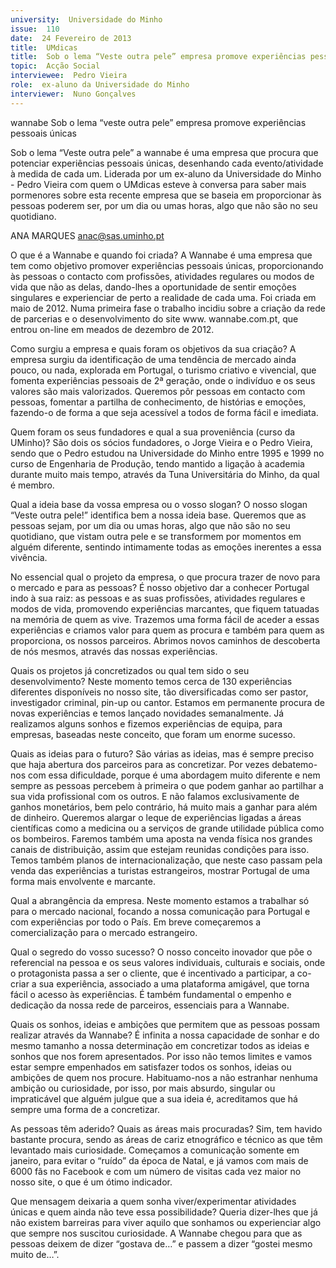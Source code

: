 ```yaml
---
university:  Universidade do Minho
issue:  110
date:  24 Fevereiro de 2013
title:  UMdicas
title:  Sob o lema “Veste outra pele” empresa promove experiências pessoais únicas
topic:  Acção Social
interviewee:  Pedro Vieira
role:  ex-aluno da Universidade do Minho
interviewer:  Nuno Gonçalves
---
```

 

 wannabe Sob o lema “veste outra pele” empresa promove experiências pessoais únicas 

 Sob o lema “Veste outra pele” a wannabe é uma empresa que procura que potenciar experiências pessoais únicas, desenhando cada evento/atividade à medida de cada um. Liderada por um ex-aluno da Universidade do Minho - Pedro Vieira com quem o UMdicas esteve à conversa para saber mais pormenores sobre esta recente empresa que se baseia em proporcionar às pessoas poderem ser, por um dia ou umas horas, algo que não são no seu quotidiano.

 

 ANA MARQUES anac@sas.uminho.pt 

 O que é a Wannabe e quando foi criada?  A Wannabe é uma empresa que tem como objetivo promover experiências pessoais únicas, proporcionando às pessoas o contacto com profissões, atividades regulares ou modos de vida que não as delas, dando-lhes a oportunidade de sentir emoções singulares e experienciar de perto a realidade de cada uma. Foi criada em maio de 2012. Numa primeira fase o trabalho incidiu sobre a criação da rede de parcerias e o desenvolvimento do site www. wannabe.com.pt, que entrou on-line em meados de dezembro de 2012.

 

 Como surgiu a empresa e quais foram os objetivos da sua criação?  A empresa surgiu da identificação de uma tendência de mercado ainda pouco, ou nada, explorada em Portugal, o turismo criativo e vivencial, que fomenta experiências pessoais de 2ª geração, onde o indivíduo e os seus valores são mais valorizados. Queremos pôr pessoas em contacto com pessoas, fomentar a partilha de conhecimento, de histórias e emoções, fazendo-o de forma a que seja acessível a todos de forma fácil e imediata.

 

 Quem foram os seus fundadores e qual a sua proveniência (curso da UMinho)?  São dois os sócios fundadores, o Jorge Vieira e o Pedro Vieira, sendo que o Pedro estudou na Universidade do Minho entre 1995 e 1999 no curso de Engenharia de Produção, tendo mantido a ligação à academia durante muito mais tempo, através da Tuna Universitária do Minho, da qual é membro.

 

 Qual a ideia base da vossa empresa ou o vosso slogan?  O nosso slogan “Veste outra pele!” identifica bem a nossa ideia base. Queremos que as pessoas sejam, por um dia ou umas horas, algo que não são no seu quotidiano, que vistam outra pele e se transformem por momentos em alguém diferente, sentindo intimamente todas as emoções inerentes a essa vivência.

 

 No essencial qual o projeto da empresa, o que procura trazer de novo para o mercado e para as pessoas?  É nosso objetivo dar a conhecer Portugal indo à sua raiz: as pessoas e as suas profissões, atividades regulares e modos de vida, promovendo experiências marcantes, que fiquem tatuadas na memória de quem as vive. Trazemos uma forma fácil de aceder a essas experiências e criamos valor para quem as procura e também para quem as proporciona, os nossos parceiros. Abrimos novos caminhos de descoberta de nós mesmos, através das nossas experiências.

 

 Quais os projetos já concretizados ou qual tem sido o seu desenvolvimento?  Neste momento temos cerca de 130 experiências diferentes disponíveis no nosso site, tão diversificadas como ser pastor, investigador criminal, pin-up ou cantor. Estamos em permanente procura de novas experiências e temos lançado novidades semanalmente. Já realizamos alguns sonhos e fizemos experiências de equipa, para empresas, baseadas neste conceito, que foram um enorme sucesso.

 

 Quais as ideias para o futuro?  São várias as ideias, mas é sempre preciso que haja abertura dos parceiros para as concretizar. Por vezes debatemo-nos com essa dificuldade, porque é uma abordagem muito diferente e nem sempre as pessoas percebem à primeira o que podem ganhar ao partilhar a sua vida profissional com os outros. E não falamos exclusivamente de ganhos monetários, bem pelo contrário, há muito mais a ganhar para além de dinheiro. Queremos alargar o leque de experiências ligadas a áreas científicas como a medicina ou a serviços de grande utilidade pública como os bombeiros. Faremos também uma aposta na venda física nos grandes canais de distribuição, assim que estejam reunidas condições para isso. Temos também planos de internacionalização, que neste caso passam pela venda das experiências a turistas estrangeiros, mostrar Portugal de uma forma mais envolvente e marcante.

 

 Qual a abrangência da empresa.  Neste momento estamos a trabalhar só para o mercado nacional, focando a nossa comunicação para Portugal e com experiências por todo o País. Em breve começaremos a comercialização para o mercado estrangeiro.

 

 Qual o segredo do vosso sucesso?  O nosso conceito inovador que põe o referencial na pessoa e os seus valores individuais, culturais e sociais, onde o protagonista passa a ser o cliente, que é incentivado a participar, a co-criar a sua experiência, associado a uma plataforma amigável, que torna fácil o acesso às experiências. É também fundamental o empenho e dedicação da nossa rede de parceiros, essenciais para a Wannabe.

 

 Quais os sonhos, ideias e ambições que permitem que as pessoas possam realizar através da Wannabe?  É infinita a nossa capacidade de sonhar e do mesmo tamanho a nossa determinação em concretizar todos as ideias e sonhos que nos forem apresentados. Por isso não temos limites e vamos estar sempre empenhados em satisfazer todos os sonhos, ideias ou ambições de quem nos procure. Habituamo-nos a não estranhar nenhuma ambição ou curiosidade, por isso, por mais absurdo, singular ou impraticável que alguém julgue que a sua ideia é, acreditamos que há sempre uma forma de a concretizar.

 

 As pessoas têm aderido? Quais as áreas mais procuradas?  Sim, tem havido bastante procura, sendo as áreas de cariz etnográfico e técnico as que têm levantado mais curiosidade. Começamos a comunicação somente em janeiro, para evitar o “ruído” da época de Natal, e já vamos com mais de 6000 fãs no Facebook e com um número de visitas cada vez maior no nosso site, o que é um ótimo indicador.

 

 Que mensagem deixaria a quem sonha viver/experimentar atividades únicas e quem ainda não teve essa possibilidade?  Queria dizer-lhes que já não existem barreiras para viver aquilo que sonhamos ou experienciar algo que sempre nos suscitou curiosidade. A Wannabe chegou para que as pessoas deixem de dizer “gostava de…” e passem a dizer “gostei mesmo muito de…”.

 

